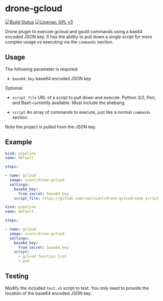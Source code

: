 # drone-gcloud
[![Build Status](https://cloud.drone.io/api/badges/viant/drone-gcloud/status.svg)](https://cloud.drone.io/viant/drone-gcloud)
[![License: GPL v3](https://img.shields.io/badge/License-GPLv3-blue.svg)](https://github.com/viant/drone-gcloud/blob/master/LICENSE)

Drone plugin to execute gcloud and gsutil commands using a bas64 encoded JSON key. It has the ability to pull down a single script for more complex usage vs executing via the `commands` section.

## Usage

The following parameter is required:

* `base64_key` base64 encoded JSON key

Optional:

* `script_file` URL of a script to pull down and execute. Python 3/2, Perl, and Bash currently available. Must include the shebang.

* `script` An array of commands to execute, just like a normal `commands` section.

Note the project is pulled from the JSON key.

## Example

```yaml
kind: pipeline
name: default

steps:

- name: gcloud
  image: viant/drone-gcloud
  settings:
    base64_key:
      from_secret: base64_key
    script_file: https://github.com/raw/viant/drone-gcloud/some_script.sh
```

```yaml
kind: pipeline
name: default

steps:

- name: gcloud
  image: viant/drone-gcloud
  settings:
    base64_key:
      from_secret: base64_key
    script:
      - gcloud function list
      - pwd
```


## Testing

Modify the included `test.sh` script to test. You only need to provide the location of the base64 encoded JSON key.

